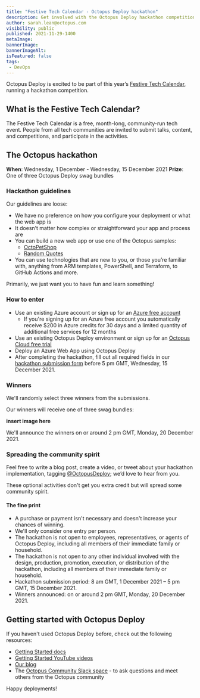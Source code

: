 ```yaml
---
title: "Festive Tech Calendar - Octopus Deploy hackathon"
description: Get involved with the Octopus Deploy hackathon competition and you could win one of three Octopus swag bundles.
author: sarah.lean@octopus.com
visibility: public
published: 2021-11-29-1400
metaImage: 
bannerImage: 
bannerImageAlt: 
isFeatured: false
tags:
 - DevOps
---
```

Octopus Deploy is excited to be part of this year’s [Festive Tech Calendar](https://festivetechcalendar.com), running a hackathon competition.

## What is the Festive Tech Calendar?

The Festive Tech Calendar is a free, month-long, community-run tech event. People from all tech communities are invited to submit talks, content, and competitions, and participate in the activities.

## The Octopus hackathon

**When**: Wednesday, 1 December - Wednesday, 15 December 2021
**Prize**: One of three Octopus Deploy swag bundles

### Hackathon guidelines

Our guidelines are loose:

- We have no preference on how you configure your deployment or what the web app is
- It doesn’t matter how complex or straightforward your app and process are
- You can build a new web app or use one of the Octopus samples: 
   - [OctoPetShop](https://github.com/OctopusSamples/OctoPetShop)
   - [Random Quotes](https://github.com/OctopusSamples/RandomQuotes)
- You can use technologies that are new to you, or those you’re familiar with, anything from ARM templates, PowerShell, and Terraform, to GitHub Actions and more.

Primarily, we just want you to have fun and learn something!

### How to enter

- Use an existing Azure account or sign up for an [Azure free account](https://azure.microsoft.com/free) 
   - If you're signing up for an Azure free account you automatically receive $200 in Azure credits for 30 days and a limited quantity of additional free services for 12 months
- Use an existing Octopus Deploy environment or sign up for an [Octopus Cloud free trial](https://octopus.com/start/cloud)
- Deploy an Azure Web App using Octopus Deploy 
- After completing the hackathon, fill out all required fields in our [hackathon submission form](https://forms.gle/PeGkA92uhnGsHy268) before 5 pm GMT, Wednesday, 15 December 2021.

### Winners

We'll randomly select three winners from the submissions. 

Our winners will receive one of three swag bundles: 

**insert image here**

We'll announce the winners on or around 2 pm GMT, Monday, 20 December 2021.

### Spreading the community spirit

Feel free to write a blog post, create a video, or tweet about your hackathon implementation, tagging [@OctopusDeploy](https://www.twitter.com/OctopusDeploy); we’d love to hear from you.  

These optional activities don't get you extra credit but will spread some community spirit. 


#### The fine print

- A purchase or payment isn't necessary and doesn't increase your chances of winning. 
- We'll only consider one entry per person. 
- The hackathon is not open to employees, representatives, or agents of Octopus Deploy, including all members of their immediate family or household.
- The hackathon is not open to any other individual involved with the design, production, promotion, execution, or distribution of the hackathon, including all members of their immediate family or household.
- Hackathon submission period:   8 am GMT, 1 December 2021 – 5 pm GMT, 15 December 2021. 
- Winners announced: on or around 2 pm GMT, Monday, 20 December 2021.

## Getting started with Octopus Deploy

If you haven't used Octopus Deploy before, check out the following resources:

- [Getting Started docs](https://octopus.com/docs/getting-started)
- [Getting Started YouTube videos](https://www.youtube.com/playlist?list=PLAGskdGvlaw268i2ZTPC1ZrxwFjjKIdKH)
- [Our blog](https://octopus.com/blog)
- The [Octopus Community Slack space](http://octopususergroup.slack.com) - to ask questions and meet others from the Octopus community 

Happy deployments!

